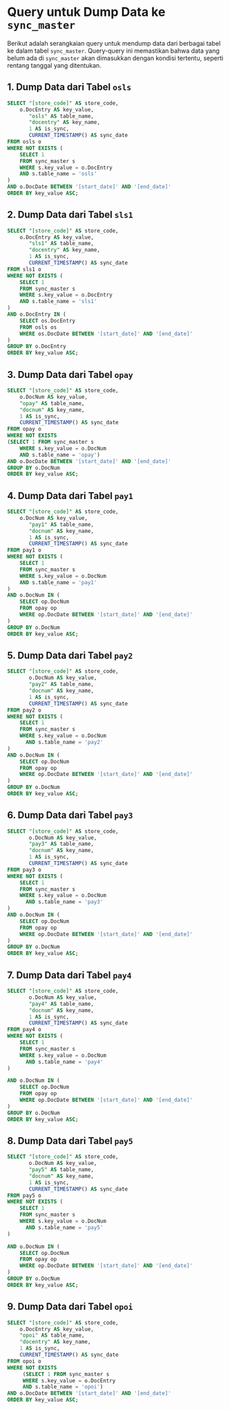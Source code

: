 # Query untuk Dump Data ke `sync_master`

Berikut adalah serangkaian query untuk mendump data dari berbagai tabel ke dalam tabel `sync_master`. Query-query ini memastikan bahwa data yang belum ada di `sync_master` akan dimasukkan dengan kondisi tertentu, seperti rentang tanggal yang ditentukan.

## 1. Dump Data dari Tabel `osls`

```sql
SELECT "[store_code]" AS store_code,
	o.DocEntry AS key_value,
       "osls" AS table_name,
       "docentry" AS key_name,
       1 AS is_sync,
       CURRENT_TIMESTAMP() AS sync_date
FROM osls o
WHERE NOT EXISTS (
	SELECT 1
	FROM sync_master s
	WHERE s.key_value = o.DocEntry
	AND s.table_name = 'osls'
)
AND o.DocDate BETWEEN '[start_date]' AND '[end_date]'
ORDER BY key_value ASC;
```

## 2. Dump Data dari Tabel `sls1`

```sql
SELECT "[store_code]" AS store_code,
	o.DocEntry AS key_value,
       "sls1" AS table_name,
       "docentry" AS key_name,
       1 AS is_sync,
       CURRENT_TIMESTAMP() AS sync_date
FROM sls1 o
WHERE NOT EXISTS (
	SELECT 1
	FROM sync_master s
	WHERE s.key_value = o.DocEntry
	AND s.table_name = 'sls1'
)
AND o.DocEntry IN (
	SELECT os.DocEntry
	FROM osls os
	WHERE os.DocDate BETWEEN '[start_date]' AND '[end_date]'
)
GROUP BY o.DocEntry
ORDER BY key_value ASC;
```

## 3. Dump Data dari Tabel `opay`

```sql
SELECT "[store_code]" AS store_code,
	o.DocNum AS key_value,
	"opay" AS table_name,
	"docnum" AS key_name,
	1 AS is_sync,
	CURRENT_TIMESTAMP() AS sync_date
FROM opay o
WHERE NOT EXISTS
(SELECT 1 FROM sync_master s
	WHERE s.key_value = o.DocNum
	AND s.table_name = 'opay')
AND o.DocDate BETWEEN '[start_date]' AND '[end_date]'
GROUP BY o.DocNum
ORDER BY key_value ASC;
```

## 4. Dump Data dari Tabel `pay1`

```sql
SELECT "[store_code]" AS store_code,
	o.DocNum AS key_value,
       "pay1" AS table_name,
       "docnum" AS key_name,
       1 AS is_sync,
       CURRENT_TIMESTAMP() AS sync_date
FROM pay1 o
WHERE NOT EXISTS (
	SELECT 1 
	FROM sync_master s
	WHERE s.key_value = o.DocNum
	AND s.table_name = 'pay1'
)
AND o.DocNum IN (
	SELECT op.DocNum
	FROM opay op
	WHERE op.DocDate BETWEEN '[start_date]' AND '[end_date]'
)
GROUP BY o.DocNum
ORDER BY key_value ASC;
```

## 5. Dump Data dari Tabel `pay2`

```sql
SELECT "[store_code]" AS store_code,
       o.DocNum AS key_value,
       "pay2" AS table_name,
       "docnum" AS key_name,
       1 AS is_sync,
       CURRENT_TIMESTAMP() AS sync_date
FROM pay2 o
WHERE NOT EXISTS (
    SELECT 1
    FROM sync_master s
    WHERE s.key_value = o.DocNum
      AND s.table_name = 'pay2'
)
AND o.DocNum IN (
    SELECT op.DocNum
    FROM opay op
    WHERE op.DocDate BETWEEN '[start_date]' AND '[end_date]'
)
GROUP BY o.DocNum
ORDER BY key_value ASC;
```

## 6. Dump Data dari Tabel `pay3`

```sql
SELECT "[store_code]" AS store_code,
       o.DocNum AS key_value,
       "pay3" AS table_name,
       "docnum" AS key_name,
       1 AS is_sync,
       CURRENT_TIMESTAMP() AS sync_date
FROM pay3 o
WHERE NOT EXISTS (
    SELECT 1
    FROM sync_master s
    WHERE s.key_value = o.DocNum
      AND s.table_name = 'pay3'
)
AND o.DocNum IN (
    SELECT op.DocNum
    FROM opay op
    WHERE op.DocDate BETWEEN '[start_date]' AND '[end_date]'
)
GROUP BY o.DocNum
ORDER BY key_value ASC;
```

## 7. Dump Data dari Tabel `pay4`

```sql
SELECT "[store_code]" AS store_code,
       o.DocNum AS key_value,
       "pay4" AS table_name,
       "docnum" AS key_name,
       1 AS is_sync,
       CURRENT_TIMESTAMP() AS sync_date
FROM pay4 o
WHERE NOT EXISTS (
    SELECT 1
    FROM sync_master s
    WHERE s.key_value = o.DocNum
      AND s.table_name = 'pay4'
)

AND o.DocNum IN (
    SELECT op.DocNum
    FROM opay op
    WHERE op.DocDate BETWEEN '[start_date]' AND '[end_date]'
)
GROUP BY o.DocNum
ORDER BY key_value ASC;
```

## 8. Dump Data dari Tabel `pay5`

```sql
SELECT "[store_code]" AS store_code,
       o.DocNum AS key_value,
       "pay5" AS table_name,
       "docnum" AS key_name,
       1 AS is_sync,
       CURRENT_TIMESTAMP() AS sync_date
FROM pay5 o
WHERE NOT EXISTS (
    SELECT 1
    FROM sync_master s
    WHERE s.key_value = o.DocNum
      AND s.table_name = 'pay5'
)

AND o.DocNum IN (
    SELECT op.DocNum
    FROM opay op
    WHERE op.DocDate BETWEEN '[start_date]' AND '[end_date]'
)
GROUP BY o.DocNum
ORDER BY key_value ASC;
```

## 9. Dump Data dari Tabel `opoi`

```sql
SELECT "[store_code]" AS store_code, 
	o.DocEntry AS key_value,
	"opoi" AS table_name,
	"docentry" AS key_name,
	1 AS is_sync,
	CURRENT_TIMESTAMP() AS sync_date
FROM opoi o
WHERE NOT EXISTS
	 (SELECT 1 FROM sync_master s
	 WHERE s.key_value = o.DocEntry
	 AND s.table_name = 'opoi')
AND o.DocDate BETWEEN '[start_date]' AND '[end_date]'
ORDER BY key_value ASC;
```

